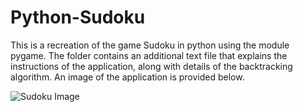 # Python-Sudoku

This is a recreation of the game Sudoku in python using the module pygame. The folder contains an additional text file that explains the instructions of the application,
along with details of the backtracking algorithm. An image of the application is provided below.

![Sudoku Image](https://imgur.com/a/UHOoxpQ)
